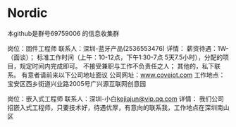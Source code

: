 # Nordic
本github是群号69759006 的信息收集群

岗位：固件工程师 
联系人：深圳-蓝牙产品(2536553476) 
详情： 
薪资待遇：1W-（面谈）； 
标准工作时间（上午：10-12点，下午1:30-7点  5天7.5小时），分配的项目，规定时间内完成即可。
不接受兼职与工作不负责任之人； 
其他的，私下联系。 
有意者请前来以下公司地址面议 
公司网址：www.coveiot.com 
工作地点：宝安区西乡街道兴业路2005号广兴源互联网创意园


岗位：嵌入式工程师 
联系人：深圳-小白<kejiajun@vip.qq.com> 
详情： 
我们公司招嵌入式工程师，只要技术好，待遇优厚，有意向的联系我，工作地点在深圳南山区

